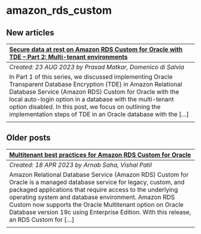 # amazon_rds_custom

## New articles

| [Secure data at rest on Amazon RDS Custom for Oracle with TDE – Part 2: Multi-tenant environments](https://aws.amazon.com/blogs/database/secure-data-at-rest-on-amazon-rds-custom-for-oracle-with-tde-part-2-multi-tenant-environments/) |
|:----------|
| *Created: 23 AUG 2023 by Prasad Matkar, Domenico di Salvia* | 
| In Part 1 of this series, we discussed implementing Oracle Transparent Database Encryption (TDE) in Amazon Relational Database Service (Amazon RDS) Custom for Oracle with the local auto-login option in a database with the multi-tenant option disabled. In this post, we focus on outlining the implementation steps of TDE in an Oracle database with the […] | 
|  | 

## Older posts
| [Multitenant best practices for Amazon RDS Custom for Oracle](https://aws.amazon.com/blogs/database/multitenant-best-practices-for-amazon-rds-custom-for-oracle/) |
|:----------|
| *Created: 18 APR 2023 by Arnab Saha, Vishal Patil* | 
| Amazon Relational Database Service (Amazon RDS) Custom for Oracle is a managed database service for legacy, custom, and packaged applications that require access to the underlying operating system and database environment. Amazon RDS Custom now supports the Oracle Multitenant option on Oracle Database version 19c using Enterprise Edition. With this release, an RDS Custom for […] | 
|  | 

